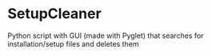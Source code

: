 # SetupCleaner
Python script with GUI (made with Pyglet) that searches for installation/setup files and deletes them
